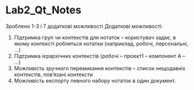 # Lab2_Qt_Notes
Зроблено 1-3 і 7 додаткові можливості
Додаткові можливості:
1. Підтримка груп чи контекстів для нотаток – користувач задає, в якому контексті робляться нотатки (наприклад, робочі, персональні, …) 
2. Підтримка ієрархічних контекстів (робочі – проект1 – компонент А – …)
3. Можливість зручного перемикання контекстів – список нещодавніх контекстів, пов’язані контексти
7. Можливість експорту певного набору нотаток в один документ.
